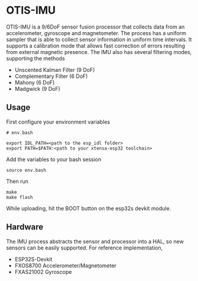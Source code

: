 # OTIS-IMU

OTIS-IMU is a 9/6DoF sensor fusion processor that collects data from an accelerometer, gyroscope and magnetometer. The process has a uniform sampler that is able to collect sensor information in uniform time intervals. It supports a calibration mode that allows fast correction of errors resulting from external magnetic presence. The IMU also has several filtering modes, supporting the methods

* Unscented Kalman Filter (9 DoF)
* Complementary Filter (6 DoF)
* Mahony (6 DoF)
* Madgwick (9 DoF)

## Usage

First configure your environment variables

```
# env.bash

export IDL_PATH=<path to the esp_idl folder>
export PATH=$PATH:<path to your xtensa-esp32 toolchain>
```

Add the variables to your bash session

```
source env.bash
```

Then run

```
make
make flash
```

While uploading, hit the BOOT button on the esp32s devkit module.

## Hardware

The IMU process abstracts the sensor and processor into a HAL, so new sensors can be easily supported. For reference implementation,

* ESP32S-Devkit
* FXOS8700 Accelerometer/Magnetometer
* FXAS21002 Gyroscope











